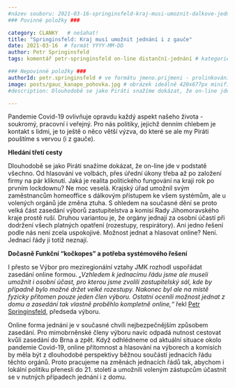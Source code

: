 ```yaml
---
#název souboru: 2021-03-16-springinsfeld-kraj-musi-umoznit-dalkove-jednani.md
### Povinné položky ###

category: CLANKY   # nešahat!
title: "Springinsfeld: Kraj musí umožnit jednání i z gauče"
date: 2021-03-16  # formát YYYY-MM-DD
author: Petr Springinsfeld
tags: komentář petr-springinsfeld on-line distanční-jednání # kategorie odděleny mezerami, např. volby zemědělství životní-prostředí piráti (viz https://jihomoravsky.pirati.cz/tags/)

### Nepovinné položky ###
authorId: petr.springinsfeld # ve formátu jmeno.prijmeni - prolinkování s profilem přes uid
image: posts/gauc_kanape_pohovka.jpg # obrázek ideálně 420x677px minifikovaný přes https://tinypng.com/
#description: Dlouhodobě se jako Piráti snažíme dokázat, že on-line jde v podstatě všechno.

---
```


Pandemie Covid-19 ovlivňuje opravdu každý aspekt našeho života - soukromý, pracovní i veřejný. Pro nás politiky, jejichž denním chlebem je kontakt s lidmi, je to ještě o něco větší výzva, do které se ale my Piráti pouštíme s vervou (i z gauče). 

**Hledání třetí cesty**

Dlouhodobě se jako Piráti snažíme dokázat, že on-line jde v podstatě všechno. Od hlasování ve volbách, přes úřední úkony třeba až po založení firmy na pár kliknutí. Jaká je realita politického fungování na kraji rok po prvním lockdownu? Ne moc veselá. Krajský úřad umožnil svým zaměstnancům homeoffice s dálkovým přístupem ke všem systémům, ale u volených orgánů jde změna ztuha. S ohledem na současné dění se proto velká část zasedání výborů zastupitelstva a komisí Rady Jihomoravského kraje prostě ruší. Druhou variantou je, že orgány jednají za osobní účastí při dodržení všech platných opatření (rozestupy, respirátory). Ani jedno řešení podle nás není zcela uspokojivé. Možnost jednat a hlasovat online? Není. Jednací řády ji totiž neznají. 

**Dočasně Funkční “kočkopes” a potřeba systémového řešení**

I přesto se Výbor pro meziregionální vztahy JMK rozhodl uspořádat zasedání online formou. *„Vzhledem k jednacímu řádu jsme ale museli umožnit i osobní účast, pro kterou jsme zvolili zastupitelský sál, kde by případně bylo možné držet velké rozestupy. Nakonec byl ale na místě fyzicky přítomen pouze jeden člen výboru. Ostatní ocenili možnost jednat z domu a zasedání tak vlastně proběhlo kompletně online,“* řekl [Petr Springinsfeld](https://jihomoravsky.pirati.cz/lide/petr-springinsfeld/), předseda výboru.

Online forma jednání je v současné chvíli nejbezpečnějším způsobem zasedání. Pro mimobrněnské členy výboru navíc odpadá nutnost cestovat kvůli zasedání do Brna a zpět. Když odhlédneme od aktuální situace okolo pandemie Covid-19, online přítomnost a hlasování na výborech a komisích by měla být z dlouhodobé perspektivy běžnou součástí jednacích řádu těchto orgánů. Proto pracujeme na změnách jednacích řádů tak, abychom i lokální politiku přenesli do 21. století a umožnili voleným zástupcům účastnit se v nutných případech jednání i z domu.
